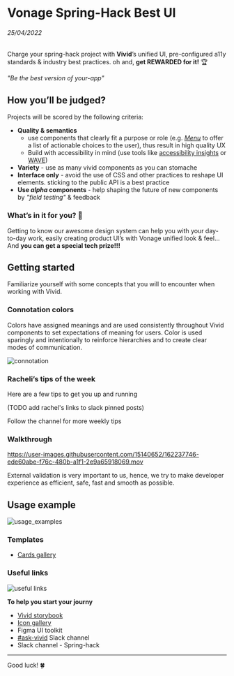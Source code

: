 # Vonage Spring-Hack Best UI

###### 25/04/2022

Charge your spring-hack project with **Vivid**’s unified UI, pre-configured a11y standards & industry best practices. oh and, **get REWARDED for it!** :trophy: 

_"Be the best version of your-app"_

## How you’ll be judged? 

Projects will be scored by the following criteria:

- **Quality & semantics**
  - use components that clearly fit a purpose or role (e.g. [_Menu_](https://vivid.vonage.com/?path=/story/components-menu-introduction--introduction) to offer a list of actionable choices to the user), thus result in high quality UX
  - Build with accessibility in mind (use tools like [accessibility insights](https://accessibilityinsights.io/docs/en/web/overview/) or [WAVE](https://wave.webaim.org/extension/))
- **Variety** - use as many vivid components as you can stomache
- **Interface only** - avoid the use of CSS and other practices to reshape UI elements. sticking to the public API is a best practice
- **Use _alpha_ components** - help shaping the future of new components by _"field testing"_ & feedback

### What’s in it for you? 🫵

Getting to know our awesome design system can help you with your day-to-day work, easily creating product UI’s with Vonage unified look & feel... 
And **you can get a special tech prize!!!**

## Getting started

Familiarize yourself with some concepts that you will to encounter when working with Vivid.

### Connotation colors

Colors have assigned meanings and are used consistently throughout Vivid components to set expectations of meaning for users. Color is used sparingly and intentionally to reinforce hierarchies and to create clear modes of communication.

![connotation](https://user-images.githubusercontent.com/67224525/162247250-1860087e-b154-4fb1-bcb6-b7c7ce3f7841.png)

### Racheli’s tips of the week

Here are a few tips to get you up and running

(TODO add rachel's links to slack pinned posts)

Follow the channel for more weekly tips

### Walkthrough

https://user-images.githubusercontent.com/15140652/162237746-ede60abe-f76c-480b-a1f1-2e9a65918069.mov

External validation is very important to us, hence, we try to make developer experience as efficient, safe, fast and smooth as possible.

## Usage example

![usage_examples](https://user-images.githubusercontent.com/67224525/162247167-e3df09f2-90f3-4ebc-85ad-5da10c3026c3.svg)

### Templates

- [Cards gallery](https://codesandbox.io/s/layout-card-tbgzpr?file=/sandbox.config.json)

### Useful links

![useful links](https://user-images.githubusercontent.com/67224525/162243636-079264f5-9595-4a8d-836e-8d0d014acfe6.svg)

**To help you start your journy**

- [Vivid storybook](https://vivid.vonage.com)
- [Icon gallery](https://icons.vivid.vonage.com)
- Figma UI toolkit
- [#ask-vivid](https://vonage.slack.com/archives/C013F0YKH99) Slack channel
- Slack channel - Spring-hack

<hr>

Good luck! 🍀



